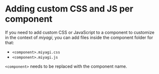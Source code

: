 # Adding custom CSS and JS per component

If you need to add custom CSS or JavaScript to a component to customize in the context of _miyagi_, you can add files inside the component folder for that:

- `<component>.miyagi.css`
- `<component>.miyagi.js`

`<component>` needs to be replaced with the component name.
